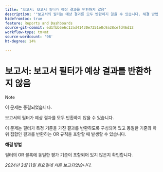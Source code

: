 ```yaml
---
title: "보고서: 보고서 필터가 예상 결과를 반환하지 않음"
description: '"보고서의 필터는 예상 결과를 모두 반환하지 않을 수 있습니다. 해결 방법을 사용할 수 있습니다.”'
hidefromtoc: true
feature: Reports and Dashboards
source-git-commit: ed1fbb6e6c13ad41430e7351e0c9a28cefd46d12
workflow-type: tm+mt
source-wordcount: '98'
ht-degree: 14%

---
```



# 보고서: 보고서 필터가 예상 결과를 반환하지 않음

>[!NOTE]
>
>이 문제는 종결되었습니다.

보고서의 필터가 예상 결과를 모두 반환하지 않을 수 있습니다.

이 문제는 필터가 특정 기준을 가진 결과를 반환하도록 구성되어 있고 동일한 기준의 하위 집합인 결과를 반환하는 OR 규칙을 포함할 때 발생할 수 있습니다.

**해결 방법**

필터의 OR 블록에 동일한 평가 기준이 포함되어 있지 않은지 확인합니다.

_2024년 3월 11일 화요일에 처음 보고되었습니다._

